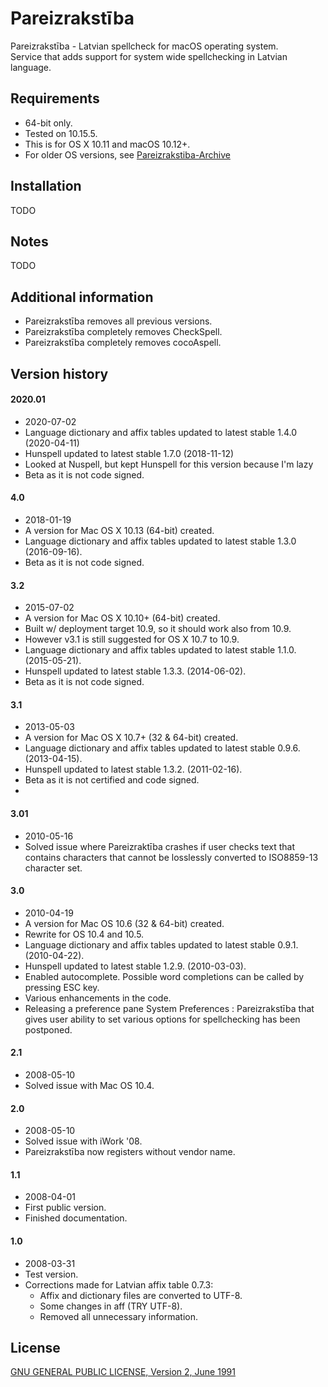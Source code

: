 # Pareizrakstība

Pareizrakstība - Latvian spellcheck for macOS operating system.  
Service that adds support for system wide spellchecking in Latvian language.

## Requirements

* 64-bit only.
* Tested on 10.15.5.
* This is for OS X 10.11 and macOS 10.12+.  
* For older OS versions, see [Pareizrakstiba-Archive](https://github.com/WARP-LAB/Pareizrakstiba-Archive)

## Installation

TODO

## Notes

TODO

## Additional information

* Pareizrakstība removes all previous versions.
* Pareizrakstība completely removes CheckSpell.
* Pareizrakstība completely removes cocoAspell.

## Version history

#### 2020.01

* 2020-07-02  
* Language dictionary and affix tables updated to latest stable 1.4.0 (2020-04-11)
* Hunspell updated to latest stable 1.7.0 (2018-11-12)
* Looked at Nuspell, but kept Hunspell for this version because I'm lazy
* Beta as it is not code signed.

#### 4.0

* 2018-01-19
* A version for Mac OS X 10.13 (64-bit) created.
* Language dictionary and affix tables updated to latest stable 1.3.0 (2016-09-16).
* Beta as it is not code signed.

#### 3.2

* 2015-07-02
* A version for Mac OS X 10.10+ (64-bit) created.
* Built w/ deployment target 10.9, so it should work also from 10.9.
* However v3.1 is still suggested for OS X 10.7 to 10.9.
* Language dictionary and affix tables updated to latest stable 1.1.0. (2015-05-21).
* Hunspell updated to latest stable 1.3.3. (2014-06-02).
* Beta as it is not code signed.

#### 3.1

* 2013-05-03
* A version for Mac OS X 10.7+ (32 & 64-bit) created.
* Language dictionary and affix tables updated to latest stable 0.9.6. (2013-04-15).
* Hunspell updated to latest stable 1.3.2. (2011-02-16).
* Beta as it is not certified and code signed.
* 
#### 3.01

* 2010-05-16
* Solved issue where Pareizraktība crashes if user checks text that contains characters that cannot be losslessly converted to ISO8859-13 character set.

#### 3.0

* 2010-04-19
* A version for Mac OS 10.6 (32 & 64-bit) created.
* Rewrite for OS 10.4 and 10.5.
* Language dictionary and affix tables updated to latest stable 0.9.1. (2010-04-22).
* Hunspell updated to latest stable 1.2.9. (2010-03-03).
* Enabled autocomplete. Possible word completions can be called by pressing ESC key.
* Various enhancements in the code.
* Releasing a preference pane System Preferences : Pareizrakstība that gives user ability to set various options for spellchecking has been postponed.

#### 2.1

* 2008-05-10
* Solved issue with Mac OS 10.4.

#### 2.0

* 2008-05-10
* Solved issue with iWork '08.
* Pareizrakstība now registers without vendor name.

#### 1.1

* 2008-04-01
* First public version.
* Finished documentation.

#### 1.0

* 2008-03-31
* Test version.
* Corrections made for Latvian affix table 0.7.3:
	- Affix and dictionary files are converted to UTF-8.
	- Some changes in aff (TRY UTF-8).
	- Removed all unnecessary information.

## License

[GNU GENERAL PUBLIC LICENSE, Version 2, June 1991](https://www.gnu.org/licenses/old-licenses/gpl-2.0.en.html)
